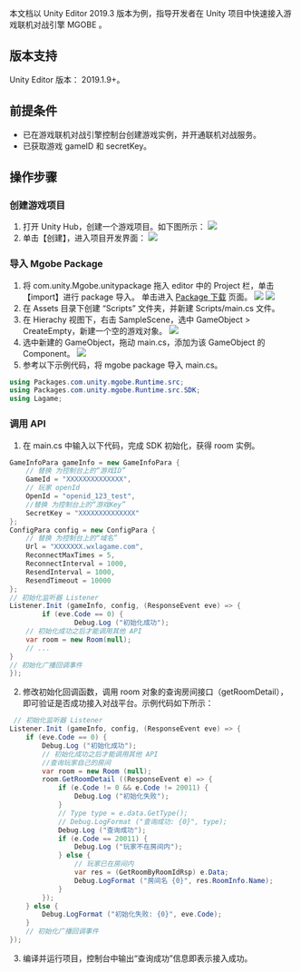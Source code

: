 
本文档以 Unity Editor 2019.3 版本为例，指导开发者在 Unity 项目中快速接入游戏联机对战引擎 MGOBE 。

## 版本支持
Unity Editor 版本： 2019.1.9+。

## 前提条件

- 已在游戏联机对战引擎控制台创建游戏实例，并开通联机对战服务。
- 已获取游戏 gameID 和 secretKey。


## 操作步骤
### 创建游戏项目
1. 打开 Unity Hub，创建一个游戏项目。如下图所示：
![](https://tva1.sinaimg.cn/large/007S8ZIlgy1get4lqc9haj31bl0u047r.jpg)
2. 单击【创建】，进入项目开发界面：
![](https://tva1.sinaimg.cn/large/007S8ZIlgy1get4ni1sl2j31c00u0tfs.jpg)


### 导入 Mgobe Package
1. 将 com.unity.Mgobe.unitypackage 拖入 editor 中的 Project 栏，单击【import】进行 package 导入。 单击进入 [Package 下载](https://cloud.tencent.com/document/product/1038/33406) 页面。
![](https://tva1.sinaimg.cn/large/007S8ZIlgy1get5f4ycq5j31bu0n87ba.jpg)
![](https://tva1.sinaimg.cn/large/007S8ZIlgy1get5ug7wg4j30yj0u0tip.jpg)
2. 在 Assets 目录下创建 “Scripts” 文件夹，并新建 Scripts/main.cs 文件。
3. 在 Hierachy 视图下，右击 SampleScene，选中 GameObject > CreateEmpty，新建一个空的游戏对象。
![](https://tva1.sinaimg.cn/large/007S8ZIlgy1gf4jabgegvj30k00eojs7.jpg)
4. 选中新建的 GameObject，拖动 main.cs，添加为该 GameObject 的 Component。
![](https://tva1.sinaimg.cn/large/007S8ZIlgy1gf4jcjjhomj31c00u010v.jpg)
5. 参考以下示例代码，将 mgobe package 导入 main.cs。
```c#
using Packages.com.unity.mgobe.Runtime.src;
using Packages.com.unity.mgobe.Runtime.src.SDK;
using Lagame;
```



### 调用 API 
1. 在 main.cs 中输入以下代码，完成 SDK 初始化，获得 room 实例。
```c#
GameInfoPara gameInfo = new GameInfoPara {
	// 替换 为控制台上的“游戏ID”
	GameId = "XXXXXXXXXXXXXX",
	// 玩家 openId
	OpenId = "openid_123_test",
	//替换 为控制台上的“游戏Key”
	SecretKey = "XXXXXXXXXXXXXX"
};
ConfigPara config = new ConfigPara {
	// 替换 为控制台上的“域名”
	Url = "XXXXXXX.wxlagame.com",
	ReconnectMaxTimes = 5,
	ReconnectInterval = 1000,
	ResendInterval = 1000,
	ResendTimeout = 10000
};
// 初始化监听器 Listener
Listener.Init (gameInfo, config, (ResponseEvent eve) => {
		if (eve.Code == 0) {
				Debug.Log ("初始化成功");
	// 初始化成功之后才能调用其他 API
	var room = new Room(null);
	// ...
}
// 初始化广播回调事件
});
```

2. 修改初始化回调函数，调用 room 对象的查询房间接口（getRoomDetail），即可验证是否成功接入对战平台。示例代码如下所示：
```c#
 // 初始化监听器 Listener
Listener.Init (gameInfo, config, (ResponseEvent eve) => {
    if (eve.Code == 0) {
        Debug.Log ("初始化成功");
        // 初始化成功之后才能调用其他 API
        //查询玩家自己的房间
        var room = new Room (null);
        room.GetRoomDetail ((ResponseEvent e) => {
            if (e.Code != 0 && e.Code != 20011) {
                Debug.Log ("初始化失败");
            }
            // Type type = e.data.GetType();
            // Debug.LogFormat ("查询成功: {0}", type);
            Debug.Log ("查询成功");
            if (e.Code == 20011) {
                Debug.Log ("玩家不在房间内");
            } else {
                // 玩家已在房间内
                var res = (GetRoomByRoomIdRsp) e.Data;
                Debug.LogFormat ("房间名 {0}", res.RoomInfo.Name);
            }
        });
    } else {
        Debug.LogFormat ("初始化失败: {0}", eve.Code);
    }
    // 初始化广播回调事件
});
```

3. 编译并运行项目，控制台中输出“查询成功”信息即表示接入成功。
